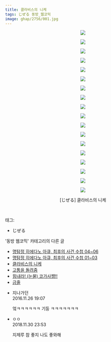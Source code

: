 ```yaml
---
title: 클라비스의 니케
tags: じぜる 동방_웹코믹
image: ghap/2756/001.jpg
---
```

<div class="article">
<p style="text-align: center; clear: none; float: none;"><img src="{{ site.nasurl }}/ghap/2756/001.jpg"/></p>
<p style="text-align: center; clear: none; float: none;"><img src="{{ site.nasurl }}/ghap/2756/002.jpg"/></p>
<p style="text-align: center; clear: none; float: none;"><img src="{{ site.nasurl }}/ghap/2756/003.jpg"/></p>
<p style="text-align: center; clear: none; float: none;"><img src="{{ site.nasurl }}/ghap/2756/004.jpg"/></p>
<p style="text-align: center; clear: none; float: none;"><img src="{{ site.nasurl }}/ghap/2756/005.jpg"/></p>
<p style="text-align: center; clear: none; float: none;"><img src="{{ site.nasurl }}/ghap/2756/006.jpg"/></p>
<p style="text-align: center; clear: none; float: none;"><img src="{{ site.nasurl }}/ghap/2756/007.jpg"/></p>
<p style="text-align: center; clear: none; float: none;"><img src="{{ site.nasurl }}/ghap/2756/008.jpg"/></p>
<p style="text-align: center; clear: none; float: none;"><img src="{{ site.nasurl }}/ghap/2756/009.jpg"/></p>
<p style="text-align: center; clear: none; float: none;"><img src="{{ site.nasurl }}/ghap/2756/010.jpg"/></p>
<p style="text-align: center; clear: none; float: none;"><img src="{{ site.nasurl }}/ghap/2756/011.jpg"/></p>
<p style="text-align: center; clear: none; float: none;"><img src="{{ site.nasurl }}/ghap/2756/012.jpg"/></p>
<p style="text-align: center; clear: none; float: none;"><img src="{{ site.nasurl }}/ghap/2756/013.jpg"/></p>
<p style="text-align: center; clear: none; float: none;"><img src="{{ site.nasurl }}/ghap/2756/014.jpg"/></p>
<p style="text-align: center; clear: none; float: none;"><img src="{{ site.nasurl }}/ghap/2756/015.jpg"/></p>
<p style="text-align: center; clear: none; float: none;"><img src="{{ site.nasurl }}/ghap/2756/016.jpg"/></p>
<p style="text-align: center; clear: none; float: none;"><img src="{{ site.nasurl }}/ghap/2756/017.jpg"/></p>
<p style="text-align: center; clear: none; float: none;"><img src="{{ site.nasurl }}/ghap/2756/018.jpg"/></p>
<p style="text-align: center; clear: none; float: none;">[じぜる] 클라비스의 니케</p>
<p><br/></p>
</div><div class="tagTrail">
<p>태그: </p>
<ul>
<li>じぜる</li>
</ul>
</div><div class="another">
<p>'동방 웹코믹' 카테고리의 다른 글</p>
<ul>
<li><a href="/2016-11-27-ghap_2774">명탐정 히에다노 아큐, 최후의 사건 수첩 04~06</a></li>
<li><a href="/2016-11-27-ghap_2773">명탐정 히에다노 아큐, 최후의 사건 수첩 01~03</a></li>
<li><a href="/2016-11-26-ghap_2756">클라비스의 니케</a></li>
<li><a href="/2016-11-24-ghap_2730">고통을 돌려줌</a></li>
<li><a href="/2016-10-26-ghap_2690">힘내라! (눈물) 코가사쨩!!</a></li>
<li><a href="/2016-10-21-ghap_2657">금줄</a></li>
</ul>
</div><div class="cb_module cb_fluid">
<div class="cb_wrt cb_profile">
<div class="comment">
<ul>
<li class="cb_thumb_off" id="comment14857538">
<div class="cb_comment_area">
<div class="cb_info_area">
<div class="cb_section">
<span class="cb_nick_name">지나가던</span>
</div>
<div class="cb_section">
<span class="cb_date">2016.11.26 19:07 </span>
</div>
</div>
<div class="cb_dsc_comment">
<p class="cb_dsc">
											엌ㅋㅋㅋㅋㅋㅋ 기둥 ㅋㅋㅋㅋㅋㅋㅋ
										</p>
</div>
</div></li>
<li class="cb_thumb_off" id="comment15380751">
<div class="cb_comment_area">
<div class="cb_info_area">
<div class="cb_section">
<span class="cb_nick_name">ㅇㅇ</span>
</div>
<div class="cb_section">
<span class="cb_date">2018.11.30 23:53 </span>
</div>
</div>
<div class="cb_dsc_comment">
<p class="cb_dsc">
											지제루 참 좋지 나도 좋와해
										</p>
</div>
</div></li>
</ul>
</div>
</div><!-- commentList close -->
</div>